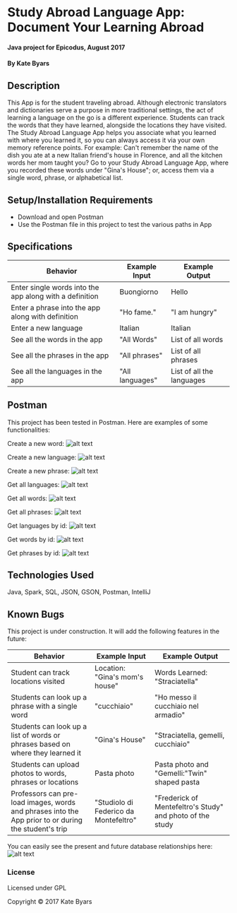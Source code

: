 # Study Abroad Language App: Document Your Learning Abroad

#### Java project for Epicodus, August 2017

#### By Kate Byars

## Description
This App is for the student traveling abroad. Although electronic translators and dictionaries serve a purpose in more traditional settings, the act of learning a language on the go is a different experience. Students can track the words that they have learned, alongside the locations they have visited. The Study Abroad Language App helps you associate what you learned with where you learned it, so you can always access it via your own memory reference points. For example: Can't remember the name of the dish you ate at a new Italian friend's house in Florence, and all the kitchen words her mom taught you? Go to your Study Abroad Language App, where you recorded these words under "Gina's House"; or, access them via a single word, phrase, or alphabetical list.

## Setup/Installation Requirements

* Download and open Postman
* Use the Postman file in this project to test the various paths in App

## Specifications

| Behavior | Example Input | Example Output |
| ------------- | ------------- | ------------- |
|Enter single words into the app along with a definition| Buongiorno | Hello |
|Enter a phrase into the app along with definition|"Ho fame."|"I am hungry"|
|Enter a new language|Italian|Italian|
|See all the words in the app|"All Words"|List of all words|
|See all the phrases in the app  |"All phrases"|List of all phrases|
|See all the languages in the app|"All languages"|List of all the languages|

## Postman
This project has been tested in Postman. Here are examples of some functionalities:

Create a new word:
![alt text](https://github.com/katebyars/new-project/blob/master/src/main/resources/public/images/postnewword.png)

Create a new language:
![alt text](https://github.com/katebyars/new-project/blob/master/src/main/resources/public/images/postnewlanguage.png)

Create a new phrase:
![alt text](https://github.com/katebyars/new-project/blob/master/src/main/resources/public/images/postnewphrase.png)

Get all languages:
![alt text](https://github.com/katebyars/new-project/blob/master/src/main/resources/public/images/getAllLanguages.png)

Get all words:
![alt text](https://github.com/katebyars/new-project/blob/master/src/main/resources/public/images/getAllWords.png)

Get all phrases:
![alt text](https://github.com/katebyars/new-project/blob/master/src/main/resources/public/images/getAllPhrases.png)

Get languages by id:
![alt text](https://github.com/katebyars/new-project/blob/master/src/main/resources/public/images/getLanguagesById.png)

Get words by id:
![alt text](https://github.com/katebyars/new-project/blob/master/src/main/resources/public/images/getWordsById.png)

Get phrases by id:
![alt text](https://github.com/katebyars/new-project/blob/master/src/main/resources/public/images/getPhrasesById.png)

## Technologies Used

Java, Spark, SQL, JSON, GSON, Postman, IntelliJ

## Known Bugs

This project is under construction. It will add the following features in the future:

| Behavior | Example Input | Example Output |
| ------------- | ------------- | ------------- |
|Student can track locations visited|Location: "Gina's mom's house"|Words Learned: "Straciatella"|
|Students can look up a phrase with a single word|"cucchiaio"|"Ho messo il cucchiaio nel armadio"|
|Students can look up a list of words or phrases based on where they learned it|"Gina's House"|"Straciatella, gemelli, cucchiaio"|
|Students can upload photos to words, phrases or locations|Pasta photo| Pasta photo and "Gemelli:"Twin" shaped pasta|
|Professors can pre-load images, words and phrases into the App prior to or during the student's trip|"Studiolo di Federico da Montefeltro" |"Frederick of Mentefeltro's Study" and photo of the study|

You can easily see the present and future database relationships here:
![alt text](https://github.com/katebyars/new-project/blob/master/src/main/resources/public/images/schema.png)


### License

Licensed under GPL

Copyright &copy; 2017 Kate Byars